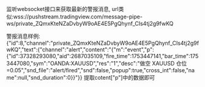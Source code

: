 监听websocket接口来获取最新的警报消息, url类似:wss://pushstream.tradingview.com/message-pipe-ws/private_ZQmxKteNZaDvbyW9oAE4E5PgQhynf_CIs4tj2g9fwKQ

警报消息样例:
{"id":8,"channel":"private_ZQmxKteNZaDvbyW9oAE4E5PgQhynf_CIs4tj2g9fwKQ","text":{"channel":"alert","content":"{\"m\":\"event\",\"p\":{\"id\":37328293080,\"aid\":2687035109,\"fire_time\":1753447141,\"bar_time\":1753447080,\"sym\":\"OANDA:XAUUSD\",\"res\":\"1\",\"desc\":\"做空 XAUUSD 仓位=0.05\",\"snd_file\":\"alert\/fired\",\"snd\":false,\"popup\":true,\"cross_int\":false,\"name\":null,\"snd_duration\":0}}"}}
提取cotent["p"]中的数据即可